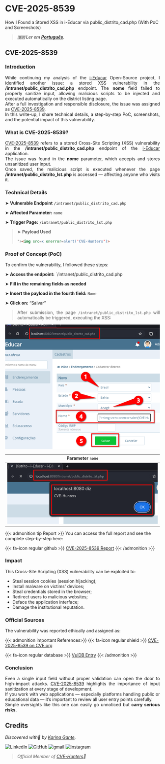 # CVE-2025-8539


How I Found a Stored XSS in i-Educar via public_distrito_cad.php (With PoC and Screenshots)

<!--more-->

> ***🇧🇷 Ler em [Português](http://karinagante.github.io/pt-br/cve-2025-8539).***

## CVE-2025-8539

### Introduction

<p align="justify">While continuing my analysis of the <a href="https://github.com/portabilis/i-educar" target=_blank>i-Educar</a> Open-Source project, I identified another issue: a stored XSS vulnerability in the <b>/intranet/public_distrito_cad.php</b> endpoint. The <b>nome</b> field failed to properly sanitize input, allowing malicious scripts to be injected and executed automatically on the district listing page. </br> After a full investigation and responsible disclosure, the issue was assigned as <a href="https://www.cve.org/CVERecord?id=CVE-2025-8539" target=_blank>CVE-2025-8539</a>. </br> In this write-up, I share technical details, a step-by-step PoC, screenshots, and the potential impact of this vulnerability. </p>

### What is CVE-2025-8539?

<p align="justify"><a href="https://www.cve.org/CVERecord?id=CVE-2025-8539" target=_blank>CVE-2025-8539</a> refers to a stored Cross-Site Scripting (XSS) vulnerability in the <b>/intranet/public_distrito_cad.php</b> endpoint of the <a href="https://github.com/portabilis/i-educar" target=_blank>i-Educar</a> application. </br> The issue was found in the <b>nome</b> parameter, which accepts and stores unsanitized user input. </br> Once saved, the malicious script is executed whenever the page <b>/intranet/public_distrito_lst.php</b> is accessed — affecting anyone who visits it. </p>

### Technical Details

➤ **Vulnerable Endpoint** `/intranet/public_distrito_cad.php`

➤ **Affected Parameter:** `nome`

➤ **Trigger Page:** `/intranet/public_distrito_lst.php`

> ➤ **Payload Used** 
> ```html
>"><img src=x onerror=alert('CVE-Hunters')>
>```

### Proof of Concept (PoC)

To confirm the vulnerability, I followed these steps:

➤ **Access the endpoint:** `/intranet/public_distrito_cad.php

➤ **Fill in the remaining fields as needed**

➤ **Insert the payload in the fourth field:** `Nome`

➤ **Click on:** “Salvar”

> <p align="justify"> After submission, the page <code>/intranet/public_distrito_lst.php</code> will automatically be triggered, executing the XSS:</p>

<p align="center">
<img src="/images/CVE-2025-8539/PoC1.png">
</p>

|   Parameter `nome`         |
|:------------:|
| ![](/images/CVE-2025-8539/PoC2.png)    |

{{< admonition tip Report >}} 
You can access the full report and see the complete step-by-step here:

{{< fa-icon regular github >}} 
[CVE-2025-8539 Report](https://github.com/KarinaGante/KGSec/blob/main/CVEs/i-educar/CVE-2025-8539.md)
{{< /admonition >}}

### Impact

This Cross-Site Scripting (XSS) vulnerability can be exploited to:

- Steal session cookies (session hijacking);
- Install malware on victims' devices;
- Steal credentials stored in the browser;
- Redirect users to malicious websites;
- Deface the application interface;
- Damage the institutional reputation.

### Official Sources

The vulnerability was reported ethically and assigned as:

{{< admonition important References>}} 
{{< fa-icon regular shield >}} 
[CVE-2025-8539 on CVE.org](https://www.cve.org/CVERecord?id=CVE-2025-8539)

{{< fa-icon regular database >}} 
[VulDB Entry](https://vuldb.com/?id.318668)
{{< /admonition >}}

### Conclusion

<p align="justify">Even a single input field without proper validation can open the door to high-impact attacks. <a href="https://www.cve.org/CVERecord?id=CVE-2025-8539" target=_blank>CVE-2025-8539</a> highlights the importance of input sanitization at every stage of development. </br> If you work with web applications — especially platforms handling public or educational data — it’s important to review all user entry points carefully. </br> Simple oversights like this one can easily go unnoticed but <b>carry serious risks.</b></p>

## Credits

*Discovered with💜 by [Karina Gante](https://karinagante.github.io/).*  

[![LinkedIn](https://skillicons.dev/icons?i=linkedin&theme=dark)](https://www.linkedin.com/in/karina-gante/)
[![GitHub](https://skillicons.dev/icons?i=github&theme=dark)](https://www.github.com/KarinaGante/)
[![gmail](https://skillicons.dev/icons?i=gmail&theme=dark)](mailto:karina.g@aluno.ifsp.edu.br)
[![Instagram](https://skillicons.dev/icons?i=instagram&theme=dark)](https://www.instagram.com/karinovisk02/)

> *Official Member of [CVE-Hunters](https://www.cvehunters.com/)🏹*
